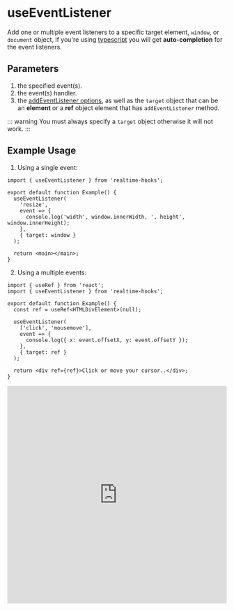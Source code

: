 # useEventListener

Add one or multiple event listeners to a specific target element, `window`, or `document` object, if you're using [typescript](https://www.typescriptlang.org/) you will get **auto-completion** for the event listeners.

## Parameters

1. the specified event(s).
2. the event(s) handler.
3. the [addEventListener options](https://developer.mozilla.org/en-US/docs/Web/API/EventTarget/addEventListener#options), as well as the `target` object that can be an **element** or a **ref** object element that has `addEventListener` method.

::: warning
You must always specify a `target` object otherwise it will not work.
:::

## Example Usage

1. Using a single event:

```tsx
import { useEventListener } from 'realtime-hooks';

export default function Example() {
  useEventListener(
    'resize',
    event => {
      console.log('width', window.innerWidth, ', height', window.innerHeight);
    },
    { target: window }
  );

  return <main></main>;
}
```

2. Using a multiple events:

```tsx
import { useRef } from 'react';
import { useEventListener } from 'realtime-hooks';

export default function Example() {
  const ref = useRef<HTMLDivElement>(null);

  useEventListener(
    ['click', 'mousemove'],
    event => {
      console.log({ x: event.offsetX, y: event.offsetY });
    },
    { target: ref }
  );

  return <div ref={ref}>Click or move your cursor..</div>;
}
```

<iframe src="https://codesandbox.io/embed/useeventlistener-9mc82y?expanddevtools=1&fontsize=14&hidenavigation=1&module=%2Fsrc%2FComponent.tsx&theme=dark" style="width:100%; height:500px; border:0; overflow:hidden;" title="useEventListener" allow="accelerometer; ambient-light-sensor; camera; encrypted-media; geolocation; gyroscope; hid; microphone; midi; payment; usb; vr; xr-spatial-tracking" sandbox="allow-forms allow-modals allow-popups allow-presentation allow-same-origin allow-scripts"></iframe>

